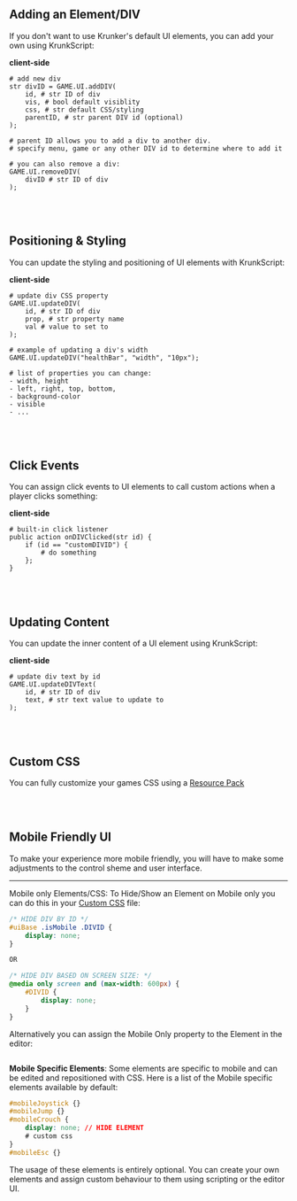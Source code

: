 ## Adding an Element/DIV

If you don't want to use Krunker's default UI elements, you can add your own using KrunkScript:

<p class="hidep"><strong class="client-side">client-side</strong></p>

```krunkscript
# add new div
str divID = GAME.UI.addDIV(
    id, # str ID of div
    vis, # bool default visiblity
    css, # str default CSS/styling
	parentID, # str parent DIV id (optional)
);

# parent ID allows you to add a div to another div.
# specify menu, game or any other DIV id to determine where to add it

# you can also remove a div:
GAME.UI.removeDIV(
    divID # str ID of div
);
```

<br><br/>

## Positioning & Styling

You can update the styling and positioning of UI elements with KrunkScript:

<p class="hidep"><strong class="client-side">client-side</strong></p>

```krunkscript
# update div CSS property
GAME.UI.updateDIV(
    id, # str ID of div
    prop, # str property name
    val # value to set to
);

# example of updating a div's width
GAME.UI.updateDIV("healthBar", "width", "10px");

# list of properties you can change:
- width, height
- left, right, top, bottom,
- background-color
- visible
- ...
```

<br><br/>

## Click Events

You can assign click events to UI elements to call custom actions when a player clicks something:

<p class="hidep"><strong class="client-side">client-side</strong></p>

```krunkscript
# built-in click listener
public action onDIVClicked(str id) {
    if (id == "customDIVID") {
        # do something
    };
}
```

<br><br/>

## Updating Content

You can update the inner content of a UI element using KrunkScript:

<p class="hidep"><strong class="client-side">client-side</strong></p>

```krunkscript
# update div text by id
GAME.UI.updateDIVText(
    id, # str ID of div
    text, # str text value to update to
);
```

<br><br/>

## Custom CSS

You can fully customize your games CSS using a [Resource Pack](./files/mod-resource_packs?id=custom-css)

<br><br/>

## Mobile Friendly UI

To make your experience more mobile friendly, you will have to make some adjustments to the control sheme and user interface.

___

Mobile only Elements/CSS: To Hide/Show an Element on Mobile only you can do this in your [Custom CSS](./files/user_interface?id=custom-css) file:

```css
/* HIDE DIV BY ID */
#uiBase .isMobile .DIVID {
    display: none;
}

OR

/* HIDE DIV BASED ON SCREEN SIZE: */
@media only screen and (max-width: 600px) {
    #DIVID {
        display: none;
    }
}
```
Alternatively you can assign the Mobile Only property to the Element in the editor:
```css
```

**Mobile Specific Elements**: Some elements are specific to mobile and can be edited and repositioned with CSS. Here is a list of the Mobile specific elements available by default:

```css
#mobileJoystick {}
#mobileJump {}
#mobileCrouch {
    display: none; // HIDE ELEMENT
	# custom css
}
#mobileEsc {}
```

The usage of these elements is entirely optional. You can create your own elements and assign custom behaviour to them using scripting or the editor UI.

<br><br/>

